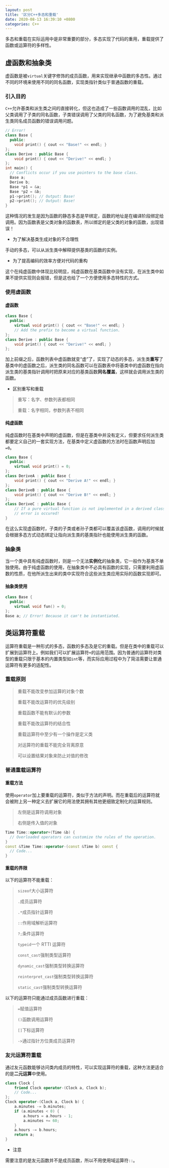 ```yaml
---
layout: post
title: '区分C++多态和重载'
date: 2020-08-13 16:39:10 +0800
categories: C++
---
```


多态和重载在实际运用中是非常重要的部分，多态实现了代码的重用，重载提供了函数或运算符的多样性。

## 虚函数和抽象类

虚函数是被`virtual`关键字修饰的成员函数，用来实现继承中函数的多态性。通过不同的环境来使用不同的同名函数，实现类指针类似于普通函数的重载。

### 引入目的

`C++`允许基类和派生类之间的直接转化，但这也造成了一些函数调用的混乱，比如父类调用了子类的同名函数，子类错误调用了父类的同名函数，为了避免基类和派生类同名成员函数的错误调用问题。

```c++
// Error!
class Base {
  public:
    void print() { cout << "Base!" << endl; }
};
class Derive : public Base {
    void print() { cout << "Derive!" << endl; }
};
int main() {
  // Conflicts occur if you use pointers to the base class.
  Base a;
  Derive b;
  Base *p1 = &a;
  Base *p2 = &b;
  p1->print(); // Output: Base!
  p2->print(); // Output: Base!
}
```

这种情况的发生是因为函数的静态多态是早绑定，函数的地址是在编译阶段绑定给调用。因为函数表是父类对象的函数表，所以绑定的是父类的对象的函数，出现错误！

- 为了解决基类生成对象的不合理性

手动的多态，可以从派生类中解释提供基类的函数的实例。

- 为了提高编码的效率方便对代码的重构

这个在纯虚函数中体现比较明显，纯虚函数在基类函数中没有实现，在派生类中如果不提供实现则会报错，但是这也给了一个方便使用多态特性的方式。

### 使用虚函数

#### 虚函数

```c++
class Base {
  public:
    virtual void print() { cout << "Base!" << endl; }
    // Add the prefix to become a virtual function.
};
class Derive : public Base {
    void print() { cout << "Derive!" << endl; }
};
```

加上前缀之后，函数列表中虚函数就变“虚”了，实现了动态的多态，派生类**重写**了基类中的虚函数之后，派生类的同名函数可以在函数表中将基类中的虚函数在指向派生类的基类指针调用时把原来对应的基类函数**同名覆盖**，这样就会调用派生类的函数。

- 区别重写和重载

> 重写：名字、参数列表都相同
>
> 重载：名字相同，参数列表不相同

#### 纯虚函数

纯虚函数时在基类中声明的虚函数，但是在基类中并没有定义，但要求任何派生类都要定义自己的一套实现方法，在基类中定义虚函数的方法时在函数声明后加`=0`。

```c++
class Base {
  public:
    virtual void print() = 0;
};
class DeriveA : public Base {
    void print() { cout << "Derive A!" << endl; }
};
class DeriveB : public Base {
    void print() { cout << "Derive B!" << endl; }
};
class DeriveC : public Base {
    // If a pure virtual function is not implemented in a derived class, an
    // error is occured!
}
```

在这么实现虚函数时，子类的子类或者孙子类都可以覆盖该虚函数，调用的时候就会根据多态方式动态绑定让指向派生类的基类指针也能使用派生类的函数。

### 抽象类

当一个类中具有纯虚函数时，则是一个无法**实例化**的抽象类，它一般作为基类不单独使用。由于纯虚函数的使用，在抽象类中不必具有函数的实现，只需要利用虚函数的性质，在他所派生出来的类中实现符合这些派生类应用实际的函数实现即可。

#### 抽象类使用

```c++
class Base {
  public:
    virtual void fun() = 0;
};
Base a; // Error! Because it can't be instantiated.
```

## 类运算符重载

运算符重载是一种形式的多态，函数的多态及是它的重载。但是在类中的重载可以扩展到运算符上。例如我们可以扩展运算符`+`的运用范围。因为普通的运算符对类型的重载只限于基本的内置类型如`int`等，而实际应用过程中为了简洁需要让普通运算符有更多的适配性。

### 重载原则

> 重载不能改变参加运算的对象个数
>
> 重载不能改运算符的优先级别
>
> 重载函数不能有默认的参数
>
> 重载不能改运算符的结合性
>
> 重载运算符中至少有一个操作是定义类
>
> 对运算符的重载不能完全背离原意
>
> 可以设置结果对象来防止对值的修改

### 普通重载运算符

#### 重载方法

使用`operator`加上要重载的运算符，类似于方法的声明。而在重载后的运算符就会被附上另一种定义去扩展它的用法使其拥有其他更细致定制化的运算规则。

> 左侧是运算符调用对象
>
> 右侧是传入值的对象

```c++
Time Time::operator+(Time &b) {
  // Overloaded operators can customize the rules of the operation.
}
const &Time Time::operator-(const &Time b) const {
  // Code...
}
```

#### 重载的界限

以下的运算符不能重载：

> `sizeof`大小运算符
>
> `.`成员运算符
>
> `.*`成员指针运算符
>
> `::`作用域解析运算符
>
> `?;`条件运算符
>
> `typeid`一个 RTTI 运算符
>
> `const_cast`强制类型运算符
>
> `dynamic_cast`强制类型转换运算符
>
> `reinterpret_cast`强制类型转换运算符
>
> `static_cast`强制类型转换运算符

以下的运算符只能通过成员函数进行重载：

> `=`赋值运算符
>
> `()`函数调用运算符
>
> `[]`下标运算符
>
> `->`通过指针方位类成员运算符

### 友元运算符重载

通过友元函数能够访问类内成员的特性，可以实现运算符的重载，这种方法更适合的是**二元运算**中使用。

```c++
class Clock {
    friend Clock operator-(Clock a, Clock b);
    // Code...
};
Clock operator-(Clock a, Clock b) {
    a.minutes -= b.minutes;
    if (a.minutes < 0) {
        a.hours = a.hours - 1;
        a.minutes += 60;
    }
    a.hours -= b.hours;
    return a;
}
```

- 注意

需要注意的是友元函数并不是成员函数，所以不用使用域运算符`::`。
